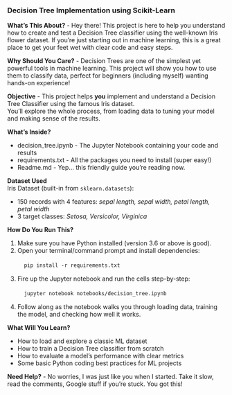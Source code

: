 ### Decision Tree Implementation using Scikit-Learn

**What’s This About?** - Hey there! This project is here to help you understand how to create and test a Decision Tree classifier using the well-known Iris flower dataset. If you’re just starting out in machine learning, this is a great place to get your feet wet with clear code and easy steps.

**Why Should You Care?** - Decision Trees are one of the simplest yet powerful tools in machine learning. This project will show you how to use them to classify data, perfect for beginners (including myself) wanting hands-on experience!

**Objective** - This project helps **you** implement and understand a Decision Tree Classifier using the famous Iris dataset.  
You’ll explore the whole process, from loading data to tuning your model and making sense of the results.

**What’s Inside?**
- decision_tree.ipynb - The Jupyter Notebook containing your code and results
- requirements.txt - All the packages you need to install (super easy!)
- Readme.md - Yep… this friendly guide you’re reading now.

**Dataset Used**  
Iris Dataset (built-in from `sklearn.datasets`):
- 150 records with 4 features: _sepal length, sepal width, petal length, petal width_
- 3 target classes: _Setosa, Versicolor, Virginica_

**How Do You Run This?**

1. Make sure you have Python installed (version 3.6 or above is good).
2. Open your terminal/command prompt and install dependencies:

ㅤㅤㅤ`pip install -r requirements.txt`

3. Fire up the Jupyter notebook and run the cells step-by-step:

ㅤㅤㅤ`jupyter notebook notebooks/decision_tree.ipynb`

4. Follow along as the notebook walks you through loading data, training the model, and checking how well it works.

**What Will You Learn?**
- How to load and explore a classic ML dataset
- How to train a Decision Tree classifier from scratch
- How to evaluate a model’s performance with clear metrics
- Some basic Python coding best practices for ML projects

**Need Help?** - No worries, I was just like you when I started. Take it slow, read the comments, Google stuff if you’re stuck. You got this!
